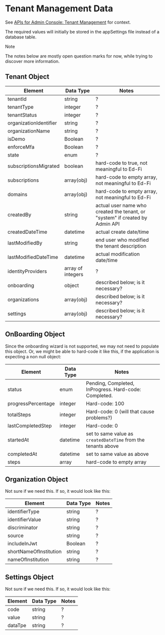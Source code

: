 # Tenant Management Data

See [APIs for Admin Console: Tenant
Management](./APIS-FOR-ADMIN-CONSOLE.md#tenant-management) for context.

The required values will initially be stored in the appSettings file instead of
a database table.

> [!NOTE]
> The notes below are mostly open question marks for now, while trying to
> discover more information.

## Tenant Object

| Element                | Data Type         | Notes                                                                        |
| ---------------------- | ----------------- | ---------------------------------------------------------------------------- |
| tenantId               | string            | ?                                                                            |
| tenantType             | integer           | ?                                                                            |
| tenantStatus           | integer           | ?                                                                            |
| organizationIdentifier | string            | ?                                                                            |
| organizationName       | string            | ?                                                                            |
| isDemo                 | Boolean           | ?                                                                            |
| enforceMfa             | Boolean           | ?                                                                            |
| state                  | enum              | ?                                                                            |
| subscriptionsMigrated  | boolean           | hard-code to true, not meaningful to Ed-Fi                                   |
| subscriptions          | array(obj)        | hard-code to empty array, not meaningful to Ed-Fi                            |
| domains                | array(obj)        | hard-code to empty array, not meaningful to Ed-Fi                            |
| createdBy              | string            | actual user name who created the tenant, or "system" if created by Admin API |
| createdDateTime        | datetime          | actual create date/time                                                      |
| lastModifiedBy         | string            | end user who modified the tenant description                                 |
| lastModifiedDateTime   | datetime          | actual modification date/time                                                |
| identityProviders      | array of integers | ?                                                                            |
| onboarding             | object            | described below; is it necessary?                                            |
| organizations          | array(obj)        | described below; is it necessary?                                            |
| settings               | array(obj)        | described below; is it necessary?                                            |

## OnBoarding Object

Since the onboarding wizard is not supported, we may not need to populate this
object. Or, we might be able to hard-code it like this, if the application is
expecting a non null object:

| Element            | Data Type | Notes                                                         |
| ------------------ | --------- | ------------------------------------------------------------- |
| status             | enum      | Pending, Completed, InProgress. Hard-code: Completed.          |
| progressPercentage | integer   | Hard-code: 100                                                |
| totalSteps         | integer   | Hard-code: 0 (will that cause problems?)                      |
| lastCompletedStep  | integer   | Hard-code: 0                                                  |
| startedAt          | datetime  | set to same value as `createdDateTime` from the tenants above |
| completedAt        | datetime  | set to same value as above                                    |
| steps              | array     | hard-code to empty array                                      |

## Organization Object

Not sure if we need this. If so, it would look like this:

| Element                | Data Type | Notes |
| ---------------------- | --------- | ----- |
| identifierType         | string    | ?     |
| identifierValue        | string    | ?     |
| discriminator          | string    | ?     |
| source                 | string    | ?     |
| includeInJwt           | Boolean   | ?     |
| shortNameOfInstitution | string    | ?     |
| nameOfInstitution      | string    | ?     |

## Settings Object

Not sure if we need this. If so, it would look like this:

| Element | Data Type | Notes |
| ------- | --------- | ----- |
| code    | string    | ?     |
| value   | string    | ?     |
| dataTpe | string    | ?     |

